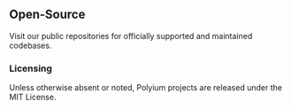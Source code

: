 ## Open-Source

Visit our public repositories for officially supported and maintained codebases.

### Licensing

Unless otherwise absent or noted, Polyium projects are released under the MIT License.
